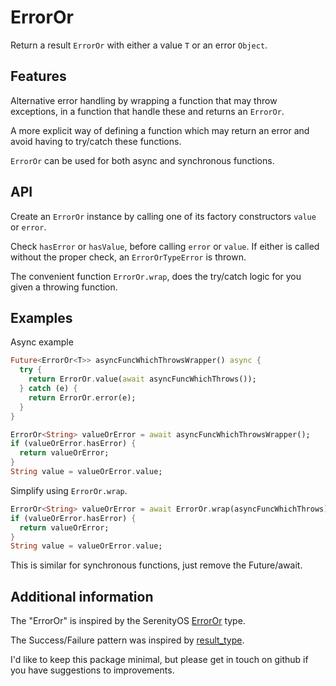 # ErrorOr

Return a result `ErrorOr` with either a value `T` or an error `Object`.

## Features

Alternative error handling by wrapping a function that may throw exceptions, in
a function that handle these and returns an `ErrorOr`.

A more explicit way of defining a function which may return an error and avoid 
having to try/catch these functions.

`ErrorOr` can be used for both async and synchronous functions.

## API

Create an `ErrorOr` instance by calling one of its factory constructors `value`
or `error`.

Check `hasError` or `hasValue`, before calling `error` or `value`. If either is
called without the proper check, an `ErrorOrTypeError` is thrown.

The convenient function `ErrorOr.wrap`, does the try/catch logic for you given
a throwing function.

## Examples

Async example

```dart
Future<ErrorOr<T>> asyncFuncWhichThrowsWrapper() async {
  try {
    return ErrorOr.value(await asyncFuncWhichThrows());
  } catch (e) {
    return ErrorOr.error(e);
  }
}

ErrorOr<String> valueOrError = await asyncFuncWhichThrowsWrapper();
if (valueOrError.hasError) {
  return valueOrError;
}
String value = valueOrError.value;
```

Simplify using `ErrorOr.wrap`.

```dart
ErrorOr<String> valueOrError = await ErrorOr.wrap(asyncFuncWhichThrows)
if (valueOrError.hasError) {
  return valueOrError;
}
String value = valueOrError.value;
```

This is similar for synchronous functions, just remove the Future/await.

## Additional information

The "ErrorOr" is inspired by the SerenityOS [ErrorOr](https://github.com/SerenityOS/serenity/blob/master/AK/Error.h) type.

The Success/Failure pattern was inspired by [result_type](https://pub.dev/packages/result_type).

I'd like to keep this package minimal, but please get in touch on github if you
have suggestions to improvements.
